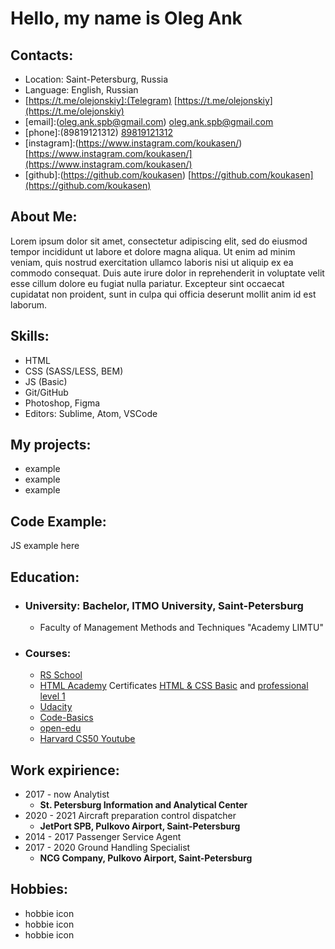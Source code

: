 # Hello, my name is __Oleg Ank__
## Contacts:
* Location: Saint-Petersburg, Russia
* Language: English, Russian
* [https://t.me/olejonskiy]:(Telegram) [https://t.me/olejonskiy](https://t.me/olejonskiy)
* [email]:(oleg.ank.spb@gmail.com) [oleg.ank.spb@gmail.com](oleg.ank.spb@gmail.com)
* [phone]:(89819121312) [89819121312](89819121312)
* [instagram]:(https://www.instagram.com/koukasen/) [https://www.instagram.com/koukasen/](https://www.instagram.com/koukasen/)
* [github]:(https://github.com/koukasen) [https://github.com/koukasen](https://github.com/koukasen)
## About Me:
Lorem ipsum dolor sit amet, consectetur adipiscing elit, sed do eiusmod tempor incididunt ut labore et dolore magna aliqua. Ut enim ad minim veniam, quis nostrud exercitation ullamco laboris nisi ut aliquip ex ea commodo consequat. Duis aute irure dolor in reprehenderit in voluptate velit esse cillum dolore eu fugiat nulla pariatur. Excepteur sint occaecat cupidatat non proident, sunt in culpa qui officia deserunt mollit anim id est laborum.
## Skills:
* HTML
* CSS (SASS/LESS, BEM)
* JS (Basic)
* Git/GitHub
* Photoshop, Figma
* Editors: Sublime, Atom, VSCode
## My projects:
* example
* example
* example
## Code Example:
JS example here
## Education:
* ### University: Bachelor, ITMO University, Saint-Petersburg
  * Faculty of Management Methods and Techniques "Academy LIMTU" 
* ### Courses:
  * [RS School](https://rs.school/)
  * [HTML Academy](https://htmlacademy.ru/study) Certificates [HTML & CSS Basic](https://assets.htmlacademy.ru/certificates/intensive/43/94673.pdf?1512437263&_ga=2.43520224.479070616.1629986779-911204491.1629796651) and [professional level 1](https://assets.htmlacademy.ru/certificates/intensive/157/94673.pdf?1595825873&_ga=2.55605870.479070616.1629986779-911204491.1629796651)
  * [Udacity](https://www.udacity.com/)
  * [Code-Basics](https://ru.code-basics.com/)
  * [open-edu](https://openedu.ru/)
  * [Harvard CS50 Youtube](https://www.youtube.com/channel/UCcabW7890RKJzL968QWEykA)

## Work expirience:
* 2017 - now Analytist
  * __St. Petersburg Information and Analytical Center__
* 2020 - 2021 Aircraft preparation control dispatcher
  * __JetPort SPB, Pulkovo Airport, Saint-Petersburg__
* 2014 - 2017 Passenger Service Agent
* 2017 - 2020 Ground Handling Specialist
  * __NCG Company, Pulkovo Airport, Saint-Petersburg__

## Hobbies:
* hobbie icon
* hobbie icon
* hobbie icon





